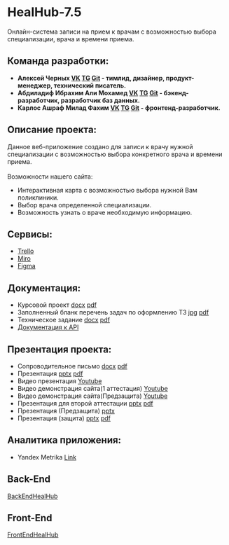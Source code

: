 # HealHub-7.5
Онлайн-система записи на прием к врачам с возможностью выбора специализации, врача и времени приема.
## Команда разработки:  
* **Алексей Черных [VK](https://vk.com/fextice) [TG](https://t.me/F3xt9i03) [Git](https://github.com/Fextice) - тимлид, дизайнер, продукт-менеджер, технический писатель.**
* **Абдиладиф Ибрахим Али Мохамед [VK](https://vk.com/id612920587) [TG](https://t.me/AbdiladifFrxan) [Git](https://github.com/abdiladifart) - бэкенд-разработчик, разработчик баз данных.**
* **Карлос Ашраф Милад Фахим [VK](https://vk.com/id559037857) [TG](https://t.me/karlosashraf80) [Git](https://github.com/Karlos132000) - фронтенд-разработчик.**
## Описание проекта:
Данное веб-приложение создано для записи к врачу нужной специализации с возможностью выбора конкретного врача и времени приема.  
<br>
Возможности нашего сайта:
* Интерактивная карта с возможностью выбора нужной Вам поликлиники.
* Выбор врача определенной специализации.
* Возможность узнать о враче необходимую информацию.
## Сервисы:
* [Trello](https://trello.com/b/YhRHg7lF/healhub)
* [Miro](https://miro.com/app/board/uXjVKOJQE1A=/)
* [Figma](https://www.figma.com/file/9INz5ezkG9AaDiljKpZhnt/HealHub?type=design&node-id=0%3A1&mode=design&t=sHh3tNe8V3jU4OeK-1)
## Документация:
* Курсовой проект [docx](https://github.com/Fextice/HealHub/blob/master/documents/%D0%9A%D1%83%D1%80%D1%81%D0%BE%D0%B2%D0%BE%D0%B9%20%D0%BF%D1%80%D0%BE%D0%B5%D0%BA%D1%82.docx) [pdf](https://github.com/Fextice/HealHub/blob/master/documents/%D0%9A%D1%83%D1%80%D1%81%D0%BE%D0%B2%D0%BE%D0%B9%20%D0%BF%D1%80%D0%BE%D0%B5%D0%BA%D1%82.pdf)
* Заполненный бланк перечень задач по оформлению ТЗ [jpg](https://github.com/Fextice/HealHub/blob/main/documents/pTZ.jpg) [pdf](https://github.com/Fextice/HealHub/blob/main/documents/pTZ.pdf)
* Техническое задание [docx](https://github.com/Fextice/HealHub/blob/master/documents/%D0%A2%D0%B5%D1%85%D0%BD%D0%B8%D1%87%D0%B5%D1%81%D0%BA%D0%BE%D0%B5%20%D0%B7%D0%B0%D0%B4%D0%B0%D0%BD%D0%B8%D0%B5.docx) [pdf](https://github.com/Fextice/HealHub/blob/master/documents/%D0%A2%D0%B5%D1%85%D0%BD%D0%B8%D1%87%D0%B5%D1%81%D0%BA%D0%BE%D0%B5%20%D0%B7%D0%B0%D0%B4%D0%B0%D0%BD%D0%B8%D0%B5.pdf)
* [Документация к API](https://app.swaggerhub.com/apis/ABADILUTFI54/HealHub-open-api_definition/v0)

## Презентация проекта:
* Сопроводительное письмо [docx](https://github.com/Fextice/HealHub/blob/main/documents/Soprovoditelnoe_pismo.docx) [pdf](https://github.com/Fextice/HealHub/blob/main/documents/Soprovoditelnoe_pismo.pdf)
* Презентация [pptx](https://github.com/Fextice/HealHub/blob/main/presentation/prez_healhub.pptx) [pdf](https://github.com/Fextice/HealHub/blob/main/presentation/prez_healhub.pdf)
* Видео презентация [Youtube](https://youtu.be/_HgKgCQFTBs)
* Видео демонстрация сайта(1 аттестация) [Youtube](https://youtu.be/zVzhGBCHYiA)
* Видео демонстрация сайта(Предзащита) [Youtube](https://youtu.be/TUiPAq89iBk)
* Презентация для второй аттестации [pptx](https://github.com/Fextice/HealHub/blob/master/presentation/HealHub_prez2atta.pptx) [pdf](https://github.com/Fextice/HealHub/blob/master/presentation/HealHub_prez2atta.pdf)
* Презентация (Предзащита) [pptx](https://github.com/Fextice/HealHub/blob/master/documents/PresentationD%20(2).pdf)
* Презентация (защита) [pptx](https://github.com/Fextice/HealHub/blob/master/documents/PresentationD_1%5B1%5D%5B1%5D.pptx%20%20-%20%20Read-Only.pptx) [pdf](file:///C:/Users/Admin/AppData/Local/Microsoft/Windows/INetCache/IE/NBUWJOCO/PresentationD_1[1][1].pdf)

## Аналитика приложения:
* Yandex Metrika [Link](https://metrika.yandex.ru/overview?id=97430458&period=month&group=day&isMinSamplingEnabled=false&accuracy=1&isSamplingEnabled=true)



## Back-End  
[BackEndHealHub](https://github.com/abdiladifart/BackEndHealHub)



## Front-End  
[FrontEndHealHub](https://github.com/Karlos132000/FrontEndHealHub)

        

